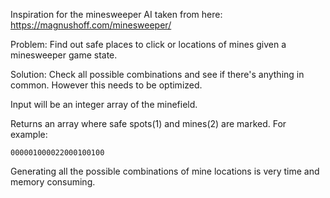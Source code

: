 
Inspiration for the minesweeper AI taken from here:
https://magnushoff.com/minesweeper/

Problem: Find out safe places to click or locations of mines given a minesweeper game state.

Solution: Check all possible combinations and see if there's anything in common. However this needs to be optimized.

Input will be an integer array of the minefield.

Returns an array where safe spots(1) and mines(2) are marked. For example:

`000001000022000100100`

Generating all the possible combinations of mine locations is very time and memory consuming.
